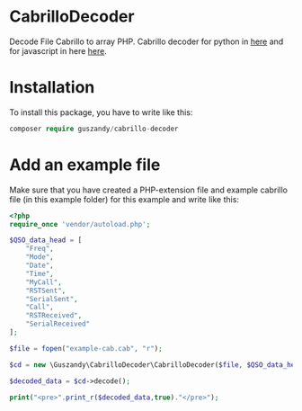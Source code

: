 # CabrilloDecoder
Decode File Cabrillo to array PHP. Cabrillo decoder for python in [here](https://github.com/GusZandy/CabrilloDecoderPython "Cabrillo Decoder for Python") and for javascript in here [here](https://github.com/GusZandy/cabrillo_decoder_javascript "Cabrillo Decoder for Javascript").

# Installation
To install this package, you have to write like this:
```php
composer require guszandy/cabrillo-decoder
```
# Add an example file
Make sure that you have created a PHP-extension file and example cabrillo file (in this example folder) for this example and write like this:
```php
<?php
require_once 'vendor/autoload.php';

$QSO_data_head = [
    "Freq",
    "Mode",
    "Date",
    "Time",
    "MyCall",
    "RSTSent",
    "SerialSent",
    "Call",
    "RSTReceived",
    "SerialReceived"
];

$file = fopen("example-cab.cab", "r");

$cd = new \Guszandy\CabrilloDecoder\CabrilloDecoder($file, $QSO_data_head);

$decoded_data = $cd->decode();

print("<pre>".print_r($decoded_data,true)."</pre>");

```
